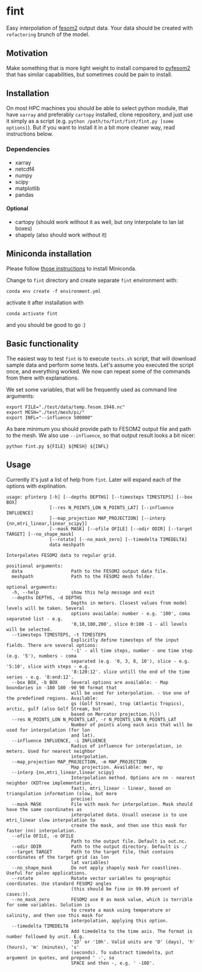 # fint
Easy interpolation of [fesom2](https://github.com/FESOM/fesom2) output data. Your data should be created with `refactoring` brunch of the model.

## Motivation

Make something that is more light weight to install compared to [pyfesom2](https://github.com/FESOM/pyfesom2) that has similar capabilities, but sometimes could be pain to install.

## Installation

On most HPC machines you should be able to select python module, that have `xarray` and preferably `cartopy` installed, clone repository, and just use it simply as a script (e.g. `python /path/to/fint/fint/fint.py [some options]`). But if you want to install it in a bit more cleaner way, read instructions below.

### Dependencies

- xarray
- netcdf4
- numpy
- scipy
- matplotlib
- pandas
#### Optional
- cartopy (should work without it as well, but ony interpolate to lan lat boxes)
- shapely (also should work without it)

## Miniconda installation

Please follow [those instructions](https://github.com/koldunovn/python_for_geosciences#getting-started-for-linuxmac) to install Miniconda.

Change to `fint` directory and create separate `fint` environment with:

```shell
conda env create -f environment.yml
```

activate it after installation with

```shell
conda activate fint
```

and you should be good to go :)


## Basic functionality

The easiest way to test `fint` is to execute `tests.sh` script, that will download sample data and perform some tests. Let's assume you executed the script once, and everything worked. We now can repeat some of the commands from there with explanations.

We set some variables, that will be frequently used as command line arguments:
```
export FILE="./test/data/temp.fesom.1948.nc"
export MESH="./test/mesh/pi/"
export INFL="--influence 500000"
```

As bare minimum you should provide path to FESOM2 output file and path to the mesh. We also use `--influence`, so that output result looks a bit nicer:
```shell
python fint.py ${FILE} ${MESH} ${INFL}
```

## Usage

Currently it's just a list of help from `fint`. Later will expand each of the options with explination.

```shell
usage: pfinterp [-h] [--depths DEPTHS] [--timesteps TIMESTEPS] [--box BOX]
                [--res N_POINTS_LON N_POINTS_LAT] [--influence INFLUENCE]
                [--map_projection MAP_PROJECTION] [--interp {nn,mtri_linear,linear_scipy}]
                [--mask MASK] [--ofile OFILE] [--odir ODIR] [--target TARGET] [--no_shape_mask]
                [--rotate] [--no_mask_zero] [--timedelta TIMEDELTA]
                data meshpath

Interpolates FESOM2 data to regular grid.

positional arguments:
  data                  Path to the FESOM2 output data file.
  meshpath              Path to the FESOM2 mesh folder.

optional arguments:
  -h, --help            show this help message and exit
  --depths DEPTHS, -d DEPTHS
                        Depths in meters. Closest values from model levels will be taken. Several
                        options available: number - e.g. '100', coma separated list - e.g.
                        '0,10,100,200', slice 0:100 -1 - all levels will be selected.
  --timesteps TIMESTEPS, -t TIMESTEPS
                        Explicitly define timesteps of the input fields. There are several options:
                        '-1' - all time steps, number - one time step (e.g. '5'), numbers - coma
                        separated (e.g. '0, 3, 8, 10'), slice - e.g. '5:10', slice with steps - e.g.
                        '8:120:12'. slice untill the end of the time series - e.g. '8:end:12'.
  --box BOX, -b BOX     Several options are available: - Map boundaries in -180 180 -90 90 format that
                        will be used for interpolation. - Use one of the predefined regions. Available:
                        gs (Golf Stream), trop (Atlantic Tropics), arctic, gulf (also Golf Stream, but
                        based on Mercator projection.)\))
  --res N_POINTS_LON N_POINTS_LAT, -r N_POINTS_LON N_POINTS_LAT
                        Number of points along each axis that will be used for interpolation (for lon
                        and lat).
  --influence INFLUENCE, -i INFLUENCE
                        Radius of influence for interpolation, in meters. Used for nearest neighbor
                        interpolation.
  --map_projection MAP_PROJECTION, -m MAP_PROJECTION
                        Map projection. Available: mer, np
  --interp {nn,mtri_linear,linear_scipy}
                        Interpolation method. Options are nn - nearest neighbor (KDTree implementation,
                        fast), mtri_linear - linear, based on triangulation information (slow, but more
                        precise)
  --mask MASK           File with mask for interpolation. Mask should have the same coordinates as
                        interpolated data. Usuall usecase is to use mtri_linear slow interpolation to
                        create the mask, and then use this mask for faster (nn) interpolation.
  --ofile OFILE, -o OFILE
                        Path to the output file. Default is out.nc.
  --odir ODIR           Path to the output directory. Default is ./
  --target TARGET       Path to the target file, that contains coordinates of the target grid (as lon
                        lat variables)
  --no_shape_mask       Do not apply shapely mask for coastlines. Useful for paleo applications.
  --rotate              Rotate vector variables to geographic coordinates. Use standard FESOM2 angles
                        (this should be fine in 99.99 percent of cases:)).
  --no_mask_zero        FESOM2 use 0 as mask value, which is terrible for some variables. Solution is
                        to create a mask using temperature or salinity, and then use this mask for
                        interpolation, applying this option.
  --timedelta TIMEDELTA
                        Add timedelta to the time axis. The format is number followed by unit. E.g.
                        '1D' or '10h'. Valid units are 'D' (days), 'h' (hours), 'm' (minutes), 's'
                        (seconds). To substract timedelta, put argument in quotes, and prepend ' -', so
                        SPACE and then -, e.g. ' -10D'.
```